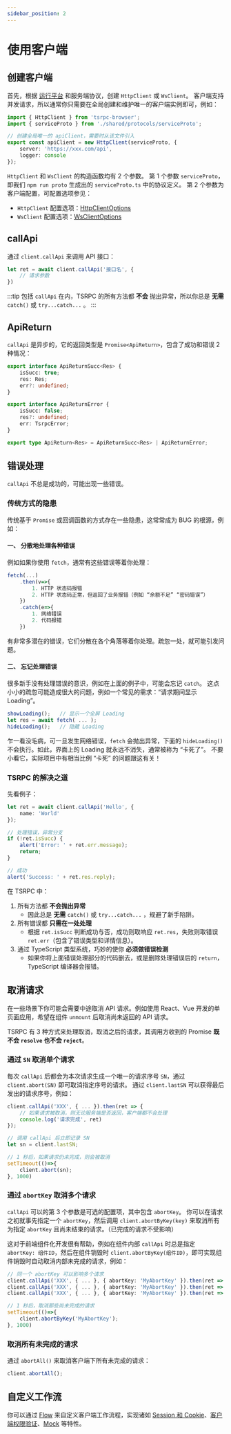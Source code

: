 ```yaml
---
sidebar_position: 2
---
```


# 使用客户端

## 创建客户端

首先，根据 [运行平台](supported-platforms) 和服务端协议，创建 `HttpClient` 或 `WsClient`。
客户端支持并发请求，所以通常你只需要在全局创建和维护唯一的客户端实例即可，例如：

```ts title="apiClient.ts"
import { HttpClient } from 'tsrpc-browser';
import { serviceProto } from './shared/protocols/serviceProto';

// 创建全局唯一的 apiClient，需要时从该文件引入
export const apiClient = new HttpClient(serviceProto, {
    server: 'https://xxx.com/api',
    logger: console
});
```

`HttpClient` 和 `WsClient` 的构造函数均有 2 个参数。
第 1 个参数 `serviceProto`，即我们 `npm run proto` 生成出的 `serviceProto.ts` 中的协议定义。
第 2 个参数为客户端配置，可配置选项参见：
- `HttpClient` 配置选项：[HttpClientOptions](/api/http-client#httpclientoptions)
- `WsClient` 配置选项：[WsClientOptions](/api/ws-client#wsclientoptions)




## callApi

通过 `client.callApi` 来调用 API 接口：

```ts
let ret = await client.callApi('接口名', {
    // 请求参数
})
```

:::tip
包括 `callApi` 在内，TSRPC 的所有方法都 **不会** 抛出异常，所以你总是 **无需** `catch()` 或 `try...catch...` 。
:::

## ApiReturn
`callApi` 是异步的，它的返回类型是 `Promise<ApiReturn>`，包含了成功和错误 2 种情况：

```ts
export interface ApiReturnSucc<Res> {
    isSucc: true;
    res: Res;
    err?: undefined;
}

export interface ApiReturnError {
    isSucc: false;
    res?: undefined;
    err: TsrpcError;
}

export type ApiReturn<Res> = ApiReturnSucc<Res> | ApiReturnError;
```

## 错误处理

`callApi` 不总是成功的，可能出现一些错误。

### 传统方式的隐患

传统基于 `Promise` 或回调函数的方式存在一些隐患，这常常成为 BUG 的根源，例如：

#### 一、 分散地处理各种错误

例如如果你使用 `fetch`，通常有这些错误等着你处理：
```js
fetch(...)
    .then(v=>{ 
        1. HTTP 状态码报错
        2. HTTP 状态码正常，但返回了业务报错（例如 “余额不足” “密码错误”）
    })
    .catch(e=>{ 
        1. 网络错误
        2. 代码报错
    })
```

有非常多潜在的错误，它们分散在各个角落等着你处理。疏忽一处，就可能引发问题。

#### 二、 忘记处理错误

很多新手没有处理错误的意识，例如在上面的例子中，可能会忘记 `catch`。
这点小小的疏忽可能造成很大的问题，例如一个常见的需求：“请求期间显示 Loading”。
```js
showLoading();   // 显示一个全屏 Loading
let res = await fetch( ... );
hideLoading();   // 隐藏 Loading
```

乍一看没毛病，可一旦发生网络错误，`fetch` 会抛出异常，下面的 `hideLoading()` 不会执行。如此，界面上的 Loading 就永远不消失，通常被称为 “卡死了”。
不要小看它，实际项目中有相当比例 “卡死” 的问题跟这有关！

### TSRPC 的解决之道

先看例子：
```ts title="frontend/src/index.ts"
let ret = await client.callApi('Hello', {
    name: 'World'
});

// 处理错误，异常分支
if (!ret.isSucc) {
    alert('Error: ' + ret.err.message);
    return;
}

// 成功
alert('Success: ' + ret.res.reply);
```

在 TSRPC 中：
1. 所有方法都 **不会抛出异常**
    - 因此总是 **无需** `catch()` 或 `try...catch...` ，规避了新手陷阱。
2. 所有错误都 **只需在一处处理**
    - 根据 `ret.isSucc` 判断成功与否，成功则取响应 `ret.res`，失败则取错误 `ret.err`（包含了错误类型和详情信息）。
2. 通过 TypeScript 类型系统，巧妙的使你 **必须做错误检测**
    - 如果你将上面错误处理部分的代码删去，或是删除处理错误后的 `return`，TypeScript 编译器会报错。


## 取消请求

在一些场景下你可能会需要中途取消 API 请求。例如使用 React、Vue 开发的单页面应用，希望在组件 `unmount` 后取消尚未返回的 API 请求。

TSRPC 有 3 种方式来处理取消，取消之后的请求，其调用方收到的 Promise **既不会 `resolve` 也不会 `reject`**。

### 通过 `SN` 取消单个请求

每次 `callApi` 后都会为本次请求生成一个唯一的请求序号 `SN`，通过 `client.abort(SN)` 即可取消指定序号的请求。
通过 `client.lastSN` 可以获得最后发出的请求序号，例如：

```ts
client.callApi('XXX', { ... }).then(ret => {
    // 如果请求被取消，则无论服务端是否返回，客户端都不会处理
    console.log('请求完成', ret)
});

// 调用 callApi 后立即记录 SN
let sn = client.lastSN;

// 1 秒后，如果请求仍未完成，则会被取消
setTimeout(()=>{
    client.abort(sn);
}, 1000)
```

### 通过 `abortKey` 取消多个请求

`callApi` 可以的第 3 个参数是可选的配置项，其中包含 `abortKey`。
你可以在请求之初就事先指定一个 `abortKey`，然后调用 `client.abortByKey(key)` 来取消所有为指定 `abortKey` 且尚未结束的请求。（已完成的请求不受影响）

这对于前端组件化开发很有帮助，例如在组件内部 `callApi` 时总是指定 `abortKey: 组件ID`，然后在组件销毁时 `client.abortByKey(组件ID)`，即可实现组件销毁时自动取消内部未完成的请求，例如：

```ts
// 同一个 abortKey 可以影响多个请求
client.callApi('XXX', { ... }, { abortKey: 'MyAbortKey' }).then(ret => { ... });
client.callApi('XXX', { ... }, { abortKey: 'MyAbortKey' }).then(ret => { ... });
client.callApi('XXX', { ... }, { abortKey: 'MyAbortKey' }).then(ret => { ... });

// 1 秒后，取消那些尚未完成的请求
setTimeout(()=>{
    client.abortByKey('MyAbortKey');
}, 1000)
```

### 取消所有未完成的请求

通过 `abortAll()` 来取消客户端下所有未完成的请求：

```ts
client.abortAll();
```

## 自定义工作流

你可以通过 [Flow](../flow/flow) 来自定义客户端工作流程，实现诸如 [Session 和 Cookie](../flow/session-and-cookie)、[客户端权限验证](../flow/user-authentication)、[Mock](../flow/mock) 等特性。